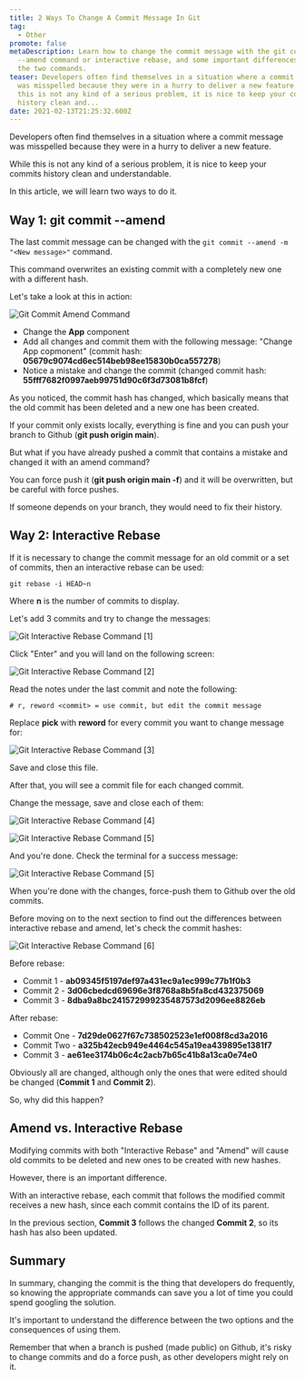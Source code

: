 ```yaml
---
title: 2 Ways To Change A Commit Message In Git
tag:
  - Other
promote: false
metaDescription: Learn how to change the commit message with the git commit
  --amend command or interactive rebase, and some important differences between
  the two commands.
teaser: Developers often find themselves in a situation where a commit message
  was misspelled because they were in a hurry to deliver a new feature. While
  this is not any kind of a serious problem, it is nice to keep your commits
  history clean and...
date: 2021-02-13T21:25:32.600Z
---
```

Developers often find themselves in a situation where a commit message was misspelled because they were in a hurry to deliver a new feature.

While this is not any kind of a serious problem, it is nice to keep your commits history clean and understandable.

In this article, we will learn two ways to do it.

## Way 1: git commit --amend

The last commit message can be changed with the `git commit --amend -m "<New message>"` command.

This command overwrites an existing commit with a completely new one with a different hash.

Let's take a look at this in action:

![Git Commit Amend Command](/img/screenshot-2021-02-11-at-22.37.49.png "Git Commit Amend Command")

* Change the **App** component
* Add all changes and commit them with the following message: "Change App copmonent" (commit hash: **05679c9074cd6ec514beb98ee15830b0ca557278**)
* Notice a mistake and change the commit (changed commit hash: **55fff7682f0997aeb99751d90c6f3d73081b8fcf**)

As you noticed, the commit hash has changed, which basically means that the old commit has been deleted and a new one has been created.

If your commit only exists locally, everything is fine and you can push your branch to Github (**git push origin main**).

But what if you have already pushed a commit that contains a mistake and changed it with an amend command?

You can force push it (**git push origin main -f**) and it will be overwritten, but be careful with force pushes.

If someone depends on your branch, they would need to fix their history.

## Way 2: Interactive Rebase

If it is necessary to change the commit message for an old commit or a set of commits, then an interactive rebase can be used:

`git rebase -i HEAD~n`

Where **n** is the number of commits to display.

Let's add 3 commits and try to change the messages:

![Git Interactive Rebase Command [1]](/img/screenshot-2021-02-11-at-23.32.09.png "Git Interactive Rebase Command [1]")

Click "Enter" and you will land on the following screen:

![Git Interactive Rebase Command [2]](/img/screenshot-2021-02-11-at-23.32.32.png "Git Interactive Rebase Command [2]")

Read the notes under the last commit and note the following:

```gitconfig
# r, reword <commit> = use commit, but edit the commit message
```

Replace **pick** with **reword** for every commit you want to change message for:

![Git Interactive Rebase Command [3]](/img/screenshot-2021-02-11-at-23.33.04.png "Git Interactive Rebase Command [3]")

Save and close this file.

After that, you will see a commit file for each changed commit.

Change the message, save and close each of them:

![Git Interactive Rebase Command [4]](/img/screenshot-2021-02-11-at-23.33.33.png "Git Interactive Rebase Command [4]")

![Git Interactive Rebase Command [5]](/img/screenshot-2021-02-11-at-23.34.00.png "Git Interactive Rebase Command [5]")

And you're done. Check the terminal for a success message:

![Git Interactive Rebase Command [5]](/img/screenshot-2021-02-11-at-23.34.31.png "Git Interactive Rebase Command [5]")

When you're done with the changes, force-push them to Github over the old commits.

Before moving on to the next section to find out the differences between interactive rebase and amend, let's check the commit hashes:

![Git Interactive Rebase Command [6]](/img/screenshot-2021-02-11-at-23.36.05.png "Git Interactive Rebase Command [6]")

Before rebase:

* Commit 1 - **ab09345f5197def97a431ec9a1ec999c77b1f0b3**
* Commit 2 - **3d06cbedcd69696e3f8768a8b5fa8cd432375069**
* Commit 3 - **8dba9a8bc241572999235487573d2096ee8826eb**

After rebase:

* Commit One - **7d29de0627f67c738502523e1ef008f8cd3a2016**
* Commit Two - **a325b42ecb949e4464c545a19ea439895e1381f7**
* Commit 3 - **ae61ee3174b06c4c2acb7b65c41b8a13ca0e74e0**

Obviously all are changed, although only the ones that were edited should be changed (**Commit 1** and **Commit 2**).

So, why did this happen?

## Amend vs. Interactive Rebase

Modifying commits with both "Interactive Rebase" and "Amend" will cause old commits to be deleted and new ones to be created with new hashes.

However, there is an important difference.

With an interactive rebase, each commit that follows the modified commit receives a new hash, since each commit contains the ID of its parent.

In the previous section, **Commit 3** follows the changed **Commit 2**, so its hash has also been updated.

## Summary

In summary, changing the commit is the thing that developers do frequently, so knowing the appropriate commands can save you a lot of time you could spend googling the solution. 

It's important to understand the difference between the two options and the consequences of using them. 

Remember that when a branch is pushed (made public) on Github, it's risky to change commits and do a force push, as other developers might rely on it.